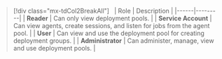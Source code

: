 

> [!div class="mx-tdCol2BreakAll"]  
> | Role | Description |
> |------|---------|
> | **Reader** | Can only view deployment pools.   |
> | **Service Account** | Can view agents, create sessions, and listen for jobs from the agent pool.   |
> | **User** | Can view and use the deployment pool for creating deployment groups. |
> | **Administrator** | Can administer, manage, view and use deployment pools.  |